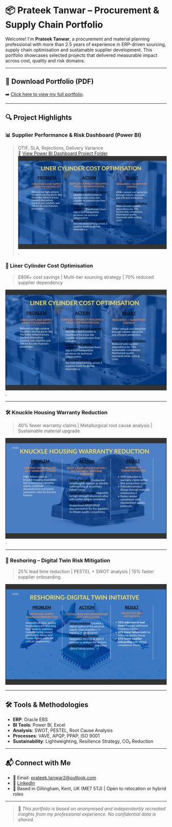 # 📦 Prateek Tanwar – Procurement & Supply Chain Portfolio

Welcome! I'm **Prateek Tanwar**, a procurement and material planning professional with more than 2.5 years of experience in ERP-driven sourcing, supply chain optimisation and sustainable supplier development. This portfolio showcases selected projects that delivered measurable impact across cost, quality and risk domains.

---

## 📄 Download Portfolio (PDF)
➡️ [Click here to view my full portfolio](https://www.canva.com/design/DAGphAz-Gx0/i-DP7-aComgTgvLr7RG3Jg/view?utm_content=DAGphAz-Gx0&utm_campaign=designshare&utm_medium=link2&utm_source=uniquelinks&utlId=h001d99a27e).


---

## 🔍 Project Highlights


### 📊 Supplier Performance & Risk Dashboard (Power BI)
> OTIF, SLA, Rejections, Delivery Variance  
> 📂 [View Power BI Dashboard Project Folder](https://github.com/prateektanwar1/Portfolio_supply_chain_projects/tree/main/PowerBI-Supplier-Dashboard)
![Dashboard View](https://github.com/prateektanwar1/Portfolio_supply_chain_projects/blob/main/Liner%20cylinder%20cost%20optimisation.png).
### 🔧 Liner Cylinder Cost Optimisation
> £80K+ cost savings | Multi-tier sourcing strategy | 70% reduced supplier dependency

![Liner Cylinder Slide](https://github.com/prateektanwar1/Portfolio_supply_chain_projects/blob/main/Liner%20cylinder%20cost%20optimisation.png).

---

### 🛠️ Knuckle Housing Warranty Reduction
> 40% fewer warranty claims | Metallurgical root cause analysis | Sustainable material upgrade

![Knuckle Housing Slide](https://github.com/prateektanwar1/Portfolio_supply_chain_projects/blob/main/Knuckle%20housing%20warranty%20reduction.png).

---

### 🧠 Reshoring – Digital Twin Risk Mitigation
> 25% lead time reduction | PESTEL + SWOT analysis | 15% faster supplier onboarding

![Digital Twin Slide](https://github.com/prateektanwar1/Portfolio_supply_chain_projects/blob/main/Reshoring-Digital%20Twin%20Initiative.png)

---

## 🛠 Tools & Methodologies
- **ERP**: Oracle EBS
- **BI Tools**: Power BI, Excel
- **Analysis**: SWOT, PESTEL, Root Cause Analysis
- **Processes**: VAVE, APQP, PPAP, ISO 9001
- **Sustainability**: Lightweighting, Resilience Strategy, CO₂ Reduction

---

## 📬 Connect with Me
- 📧 Email: prateek.tanwar2@outlook.com  
- 💼 [LinkedIn](https://www.linkedin.com/in/prateek-tanwar-19711517b/)  
- 📍 Based in Gillingham, Kent, UK (ME7 5TJ) | Open to relocation or hybrid roles

---

> 🔁 *This portfolio is based on anonymised and independently recreated insights from my professional experience. No confidential data is shared.*

